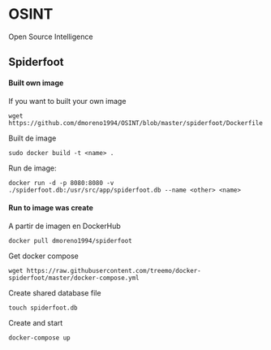 # OSINT
Open Source Intelligence


## Spiderfoot

#### Built own image
If you want to built your own image
 
```wget https://github.com/dmoreno1994/OSINT/blob/master/spiderfoot/Dockerfile```

Built de image   
   
```sudo docker build -t <name> .``` 

Run de image:

```docker run -d -p 8080:8080 -v ./spiderfoot.db:/usr/src/app/spiderfoot.db --name <other> <name>```


#### Run to image was create
A partir de imagen en DockerHub

```docker pull dmoreno1994/spiderfoot```

Get docker compose
 
```wget https://raw.githubusercontent.com/treemo/docker-spiderfoot/master/docker-compose.yml```

Create shared database file
 
```touch spiderfoot.db```

Create and start
 
```docker-compose up```
